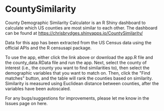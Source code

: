 # CountySimilarity
County Demographic Similarity Calculator is an R Shiny dashboard to calculate which US counties are most similar to each other. The dashboard can be found at https://chrisbrydges.shinyapps.io/CountySimilarity/

Data for this app has been extracted from the US Census data using the official APIs and the R censusapi package. 

To use the app, either click the link above or download the app.R file and the county_data.RData file and run the app. Next, select the county of interest (i.e., the county you want to find similarities to), then select the demographic variables that you want to match on. Then, click the "Find matches" button, and the table will rank the counties based on similarity. Similarity is measured using Euclidean distance between counties, after the variables have been autoscaled.

For any bugs/suggestions for improvements, please let me know in the Issues page on here. 
